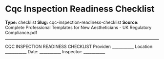# Cqc Inspection Readiness Checklist

**Type:** checklist
**Slug:** cqc-inspection-readiness-checklist
**Source:** Complete Professional Templates for New Aestheticians - UK Regulatory Compliance.pdf

---

CQC INSPECTION READINESS CHECKLIST Provider: ___________ Location: ___________ Date:
___________ Inspector: ___________